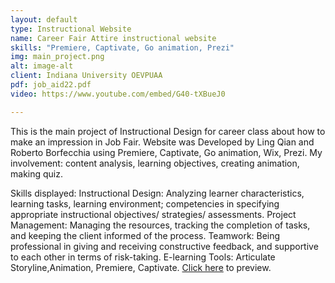 ```yaml
---
layout: default
type: Instructional Website
name: Career Fair Attire instructional website
skills: "Premiere, Captivate, Go animation, Prezi"
img: main_project.png
alt: image-alt
client: Indiana University OEVPUAA
pdf: job_aid22.pdf
video: https://www.youtube.com/embed/G40-tXBueJ0

---
```

This is the main project of Instructional Design for career class about how to make an impression in Job Fair. Website was Developed by Ling Qian and Roberto Borfecchia using Premiere, Captivate, Go animation, Wix, Prezi. 
My involvement: content analysis, learning objectives, creating animation, making quiz.

Skills displayed: 
Instructional Design: Analyzing learner characteristics, learning tasks, learning environment; competencies in specifying appropriate instructional objectives/ strategies/ assessments.
Project Management: Managing the resources, tracking the completion of tasks, and keeping the client informed of the process.
Teamwork: Being professional in giving and receiving constructive feedback, and supportive to each other in terms of risk-taking.
E-learning Tools:  Articulate Storyline,Animation, Premiere, Captivate.
<a href="https://roborf.wixsite.com/career" target="_blank">Click here</a> to preview.

